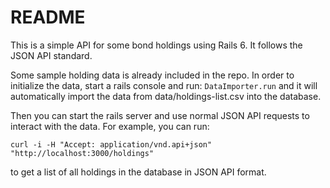 # README

This is a simple API for some bond holdings using Rails 6.
It follows the JSON API standard.

Some sample holding data is already included in the repo.
In order to initialize the data, start a rails console and run:
`DataImporter.run`
and it will automatically import the data from data/holdings-list.csv into the
database.

Then you can start the rails server and use normal JSON API requests to interact
with the data. For example, you can run:
```
curl -i -H "Accept: application/vnd.api+json" "http://localhost:3000/holdings"
```
to get a list of all holdings in the database in JSON API format.
